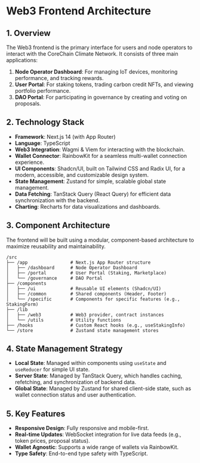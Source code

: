 # Web3 Frontend Architecture

## 1. Overview

The Web3 frontend is the primary interface for users and node operators to interact with the CoreChain Climate Network. It consists of three main applications:

1.  **Node Operator Dashboard**: For managing IoT devices, monitoring performance, and tracking rewards.
2.  **User Portal**: For staking tokens, trading carbon credit NFTs, and viewing portfolio performance.
3.  **DAO Portal**: For participating in governance by creating and voting on proposals.

## 2. Technology Stack

-   **Framework**: Next.js 14 (with App Router)
-   **Language**: TypeScript
-   **Web3 Integration**: Wagmi & Viem for interacting with the blockchain.
-   **Wallet Connector**: RainbowKit for a seamless multi-wallet connection experience.
-   **UI Components**: Shadcn/UI, built on Tailwind CSS and Radix UI, for a modern, accessible, and customizable design system.
-   **State Management**: Zustand for simple, scalable global state management.
-   **Data Fetching**: TanStack Query (React Query) for efficient data synchronization with the backend.
-   **Charting**: Recharts for data visualizations and dashboards.

## 3. Component Architecture

The frontend will be built using a modular, component-based architecture to maximize reusability and maintainability.

```
/src
├── /app                # Next.js App Router structure
│   ├── /dashboard      # Node Operator Dashboard
│   ├── /portal         # User Portal (Staking, Marketplace)
│   └── /governance     # DAO Portal
├── /components
│   ├── /ui             # Reusable UI elements (Shadcn/UI)
│   ├── /common         # Shared components (Header, Footer)
│   └── /specific       # Components for specific features (e.g., StakingForm)
├── /lib
│   ├── /web3           # Web3 provider, contract instances
│   └── /utils          # Utility functions
├── /hooks              # Custom React hooks (e.g., useStakingInfo)
└── /store              # Zustand state management stores
```

## 4. State Management Strategy

-   **Local State**: Managed within components using `useState` and `useReducer` for simple UI state.
-   **Server State**: Managed by TanStack Query, which handles caching, refetching, and synchronization of backend data.
-   **Global State**: Managed by Zustand for shared client-side state, such as wallet connection status and user authentication.

## 5. Key Features

-   **Responsive Design**: Fully responsive and mobile-first.
-   **Real-time Updates**: WebSocket integration for live data feeds (e.g., token prices, proposal status).
-   **Wallet Agnostic**: Supports a wide range of wallets via RainbowKit.
-   **Type Safety**: End-to-end type safety with TypeScript.
